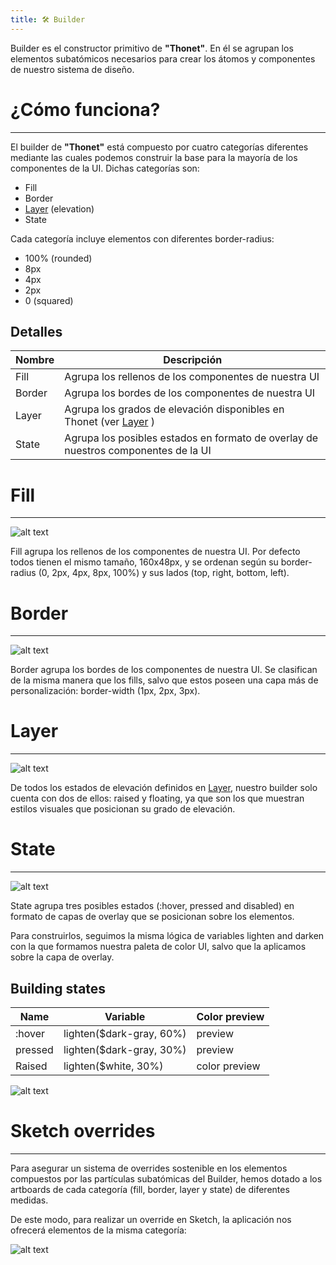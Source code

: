 ```yaml
---
title: 🛠 Builder
---
```


Builder es el constructor primitivo de **"Thonet"**. En él se agrupan los elementos subatómicos necesarios para crear los átomos y componentes de nuestro sistema de diseño.


# ¿Cómo funciona?
---
El builder de **"Thonet"** está compuesto por cuatro categorías diferentes mediante las cuales podemos construir la base para la mayoría de los componentes de la UI. Dichas categorías son:

- Fill
- Border
- [Layer](../05-layer) (elevation)
- State

Cada categoría incluye elementos con diferentes border-radius:

- 100% (rounded)
- 8px
- 4px
- 2px
- 0 (squared)

## Detalles

| Nombre        | Descripción   |
| ------------- |-------------|
| Fill | Agrupa los rellenos de los componentes de nuestra UI |
| Border | Agrupa los bordes de los componentes de nuestra UI |
| Layer | Agrupa los grados de elevación disponibles en Thonet (ver [Layer](../05-layer) ) |
| State | Agrupa los posibles estados en formato de overlay de nuestros componentes de la  UI |

# Fill
---

![alt text](http://thonet.realized.es/doc/img/primitivs/builder_fills-detail.png "Thonet fills")

Fill agrupa los rellenos de los componentes de nuestra UI. Por defecto todos tienen el mismo tamaño, 160x48px, y se ordenan según su border-radius (0, 2px, 4px, 8px, 100%) y sus lados (top, right, bottom, left).

# Border
---

![alt text](http://thonet.realized.es/doc/img/primitivs/builder_border-detail.png "Thonet borders")

Border agrupa los bordes de los componentes de nuestra UI. Se clasifican de la misma manera que los fills, salvo que estos poseen una capa más de personalización: border-width (1px, 2px, 3px).

# Layer
---

![alt text](http://thonet.realized.es/doc/img/primitivs/builder_layer-detail.png "Thonet layers")

De todos los estados de elevación definidos en [Layer](../05-layer), nuestro builder solo cuenta con dos de ellos: raised y floating, ya que son los que muestran estilos visuales que posicionan su grado de elevación.

# State

---

![alt text](http://thonet.realized.es/doc/img/primitivs/builder_states-detail.png "Thonet states")

State agrupa tres posibles estados (:hover, pressed and disabled) en formato de capas de overlay que se posicionan sobre los elementos.

Para construirlos, seguimos la misma lógica de variables lighten and darken con la que formamos nuestra paleta de color UI, salvo que la aplicamos sobre la capa de overlay.


## Building states

| Name       | Variable   | Color preview |
| ------------- |-------------| -----------------|
| :hover | lighten($dark-gray, 60%) | preview |
| pressed | lighten($dark-gray, 30%) | preview |
| Raised | lighten($white, 30%) | color preview |


![alt text](http://thonet.realized.es/doc/img/primitivs/builder_states-example.png "Thonet states examples")

# Sketch overrides

---

Para asegurar un sistema de overrides sostenible en los elementos compuestos por las partículas subatómicas del Builder, hemos dotado a los artboards de cada categoría (fill, border, layer y state) de diferentes medidas.

De este modo, para realizar un override en Sketch, la aplicación nos ofrecerá elementos de la misma categoría:

![alt text](http://thonet.realized.es/doc/img/primitivs/builder-sketch_overrides.png "Sketch overrides example")
